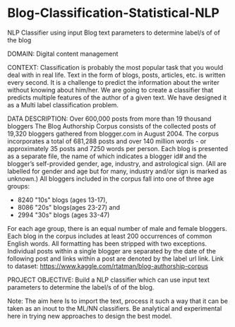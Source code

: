 # Blog-Classification-Statistical-NLP
NLP Classifier using input Blog text parameters to determine label/s of of the blog

DOMAIN: Digital content management

CONTEXT: Classification is probably the most popular task that you would deal with in real life. Text in the form of blogs, posts, articles, etc. is written every second. It is a challenge to predict the information about the writer without knowing about him/her. We are going to create a classifier that predicts multiple features of the author of a given text. We have designed it as a Multi label classification problem.

DATA DESCRIPTION: Over 600,000 posts from more than 19 thousand bloggers The Blog Authorship Corpus consists of the collected posts of 19,320 bloggers gathered from blogger.com in August 2004. The corpus incorporates a total of 681,288 posts and over 140 million words - or approximately 35 posts and 7250 words per person. Each blog is presented as a separate file, the name of which indicates a blogger id# and the blogger’s self-provided gender, age, industry, and astrological sign. (All are labelled for gender and age but for many, industry and/or sign is marked as unknown.) All bloggers included in the corpus fall into one of three age groups:
- 8240 "10s" blogs (ages 13-17),
- 8086 "20s" blogs(ages 23-27) and
- 2994 "30s" blogs (ages 33-47)

For each age group, there is an equal number of male and female bloggers.
Each blog in the corpus includes at least 200 occurrences of common English words. All formatting has been stripped with two exceptions.
Individual posts within a single blogger are separated by the date of the following post and links within a post are denoted by the label url
link. Link to dataset: https://www.kaggle.com/rtatman/blog-authorship-corpus

PROJECT OBJECTIVE: Build a NLP classifier which can use input text parameters to determine the label/s of of the blog.

Note: The aim here Is to import the text, process it such a way that it can be taken as an inout to the ML/NN classifiers. Be analytical and experimental here in trying new approaches to design the best model.
